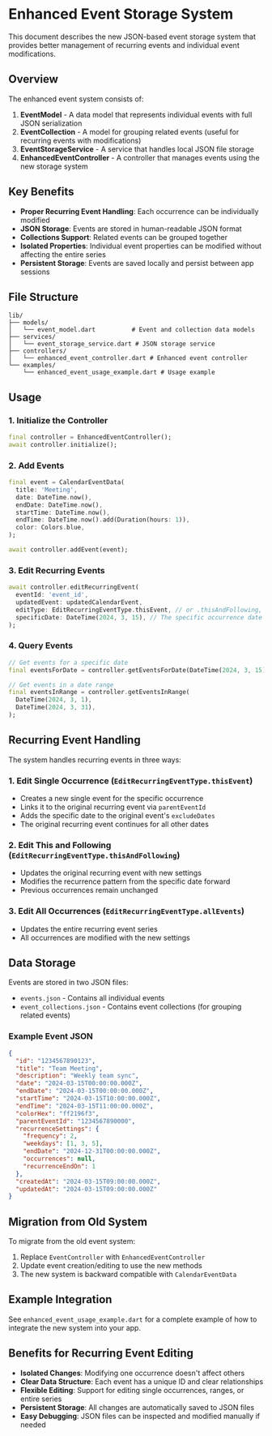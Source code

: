 # Enhanced Event Storage System

This document describes the new JSON-based event storage system that provides better management of recurring events and individual event modifications.

## Overview

The enhanced event system consists of:

1. **EventModel** - A data model that represents individual events with full JSON serialization
2. **EventCollection** - A model for grouping related events (useful for recurring events with modifications)
3. **EventStorageService** - A service that handles local JSON file storage
4. **EnhancedEventController** - A controller that manages events using the new storage system

## Key Benefits

- **Proper Recurring Event Handling**: Each occurrence can be individually modified
- **JSON Storage**: Events are stored in human-readable JSON format
- **Collections Support**: Related events can be grouped together
- **Isolated Properties**: Individual event properties can be modified without affecting the entire series
- **Persistent Storage**: Events are saved locally and persist between app sessions

## File Structure

```
lib/
├── models/
│   └── event_model.dart          # Event and collection data models
├── services/
│   └── event_storage_service.dart # JSON storage service
├── controllers/
│   └── enhanced_event_controller.dart # Enhanced event controller
└── examples/
    └── enhanced_event_usage_example.dart # Usage example
```

## Usage

### 1. Initialize the Controller

```dart
final controller = EnhancedEventController();
await controller.initialize();
```

### 2. Add Events

```dart
final event = CalendarEventData(
  title: 'Meeting',
  date: DateTime.now(),
  endDate: DateTime.now(),
  startTime: DateTime.now(),
  endTime: DateTime.now().add(Duration(hours: 1)),
  color: Colors.blue,
);

await controller.addEvent(event);
```

### 3. Edit Recurring Events

```dart
await controller.editRecurringEvent(
  eventId: 'event_id',
  updatedEvent: updatedCalendarEvent,
  editType: EditRecurringEventType.thisEvent, // or .thisAndFollowing, .allEvents
  specificDate: DateTime(2024, 3, 15), // The specific occurrence date
);
```

### 4. Query Events

```dart
// Get events for a specific date
final eventsForDate = controller.getEventsForDate(DateTime(2024, 3, 15));

// Get events in a date range
final eventsInRange = controller.getEventsInRange(
  DateTime(2024, 3, 1),
  DateTime(2024, 3, 31),
);
```

## Recurring Event Handling

The system handles recurring events in three ways:

### 1. Edit Single Occurrence (`EditRecurringEventType.thisEvent`)

- Creates a new single event for the specific occurrence
- Links it to the original recurring event via `parentEventId`
- Adds the specific date to the original event's `excludeDates`
- The original recurring event continues for all other dates

### 2. Edit This and Following (`EditRecurringEventType.thisAndFollowing`)

- Updates the original recurring event with new settings
- Modifies the recurrence pattern from the specific date forward
- Previous occurrences remain unchanged

### 3. Edit All Occurrences (`EditRecurringEventType.allEvents`)

- Updates the entire recurring event series
- All occurrences are modified with the new settings

## Data Storage

Events are stored in two JSON files:

- `events.json` - Contains all individual events
- `event_collections.json` - Contains event collections (for grouping related events)

### Example Event JSON

```json
{
  "id": "1234567890123",
  "title": "Team Meeting",
  "description": "Weekly team sync",
  "date": "2024-03-15T00:00:00.000Z",
  "endDate": "2024-03-15T00:00:00.000Z",
  "startTime": "2024-03-15T10:00:00.000Z",
  "endTime": "2024-03-15T11:00:00.000Z",
  "colorHex": "ff2196f3",
  "parentEventId": "1234567890000",
  "recurrenceSettings": {
    "frequency": 2,
    "weekdays": [1, 3, 5],
    "endDate": "2024-12-31T00:00:00.000Z",
    "occurrences": null,
    "recurrenceEndOn": 1
  },
  "createdAt": "2024-03-15T09:00:00.000Z",
  "updatedAt": "2024-03-15T09:00:00.000Z"
}
```

## Migration from Old System

To migrate from the old event system:

1. Replace `EventController` with `EnhancedEventController`
2. Update event creation/editing to use the new methods
3. The new system is backward compatible with `CalendarEventData`

## Example Integration

See `enhanced_event_usage_example.dart` for a complete example of how to integrate the new system into your app.

## Benefits for Recurring Event Editing

- **Isolated Changes**: Modifying one occurrence doesn't affect others
- **Clear Data Structure**: Each event has a unique ID and clear relationships
- **Flexible Editing**: Support for editing single occurrences, ranges, or entire series
- **Persistent Storage**: All changes are automatically saved to JSON files
- **Easy Debugging**: JSON files can be inspected and modified manually if needed
